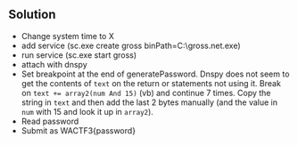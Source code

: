 ## Solution
* Change system time to X
* add service (sc.exe create gross binPath=C:\gross.net.exe)
* run service (sc.exe start gross)
* attach with dnspy
* Set breakpoint at the end of generatePassword. Dnspy does not seem to get the contents of `text` on the return or statements not using it. Break on `text += array2(num And 15)` (vb) and continue 7 times. Copy the string in `text` and then add the last 2 bytes manually (and the value in `num` with 15 and look it up in `array2`).
* Read password
* Submit as WACTF3{password}

